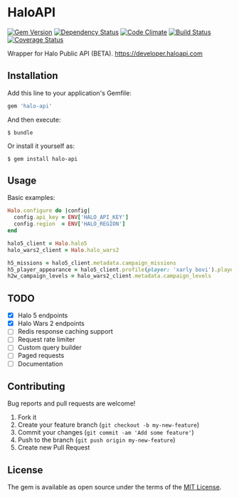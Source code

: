 # HaloAPI
[![Gem Version](https://badge.fury.io/rb/halo-api.svg)](https://badge.fury.io/rb/halo-api)
[![Dependency Status](https://gemnasium.com/badges/github.com/xarlybovi/halo-api.svg)](https://gemnasium.com/github.com/xarlybovi/halo-api)
[![Code Climate](https://codeclimate.com/github/xarlybovi/halo-api.png)](https://codeclimate.com/github/xarlybovi/halo-api)
[![Build Status](https://travis-ci.org/xarlybovi/halo-api.svg?branch=master)](https://travis-ci.org/xarlybovi/halo-api)
[![Coverage Status](https://coveralls.io/repos/github/xarlybovi/halo-api/badge.svg?branch=master)](https://coveralls.io/github/xarlybovi/halo-api?branch=master)

Wrapper for Halo Public API (BETA). https://developer.haloapi.com

## Installation

Add this line to your application's Gemfile:

```ruby
gem 'halo-api'
```

And then execute:

    $ bundle

Or install it yourself as:

    $ gem install halo-api

## Usage

Basic examples:
````ruby
Halo.configure do |config|
  config.api_key = ENV['HALO_API_KEY']
  config.region  = ENV['HALO_REGION']
end
````

````ruby
halo5_client = Halo.halo5
halo_wars2_client = Halo.halo_wars2

h5_missions = halo5_client.metadata.campaign_missions
h5_player_appearance = halo5_client.profile(player: 'xarly bovi').player_appearance
h2w_campaign_levels = halo_wars2_client.metadata.campaign_levels

````

## TODO

- [x] Halo 5 endpoints
- [x] Halo Wars 2 endpoints
- [ ] Redis response caching support
- [ ] Request rate limiter
- [ ] Custom query builder
- [ ] Paged requests
- [ ] Documentation

## Contributing

Bug reports and pull requests are welcome!

1. Fork it
2. Create your feature branch (`git checkout -b my-new-feature`)
3. Commit your changes (`git commit -am 'Add some feature'`)
4. Push to the branch (`git push origin my-new-feature`)
5. Create new Pull Request

## License

The gem is available as open source under the terms of the [MIT License](http://opensource.org/licenses/MIT).
